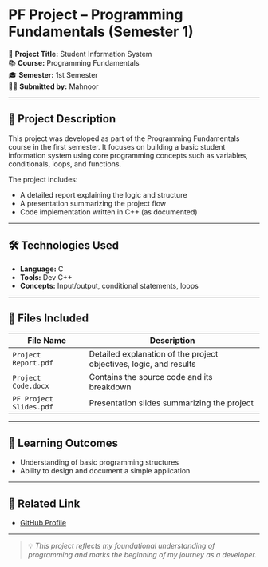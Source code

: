 # PF Project – Programming Fundamentals (Semester 1)

📌 **Project Title:** Student Information System  
📚 **Course:** Programming Fundamentals  
🎓 **Semester:** 1st Semester  
👩‍💻 **Submitted by:** Mahnoor

---

## 🧠 Project Description

This project was developed as part of the Programming Fundamentals course in the first semester. It focuses on building a basic student information system using core programming concepts such as variables, conditionals, loops, and functions.

The project includes:
- A detailed report explaining the logic and structure
- A presentation summarizing the project flow
- Code implementation written in C++ (as documented)

---

## 🛠️ Technologies Used

- **Language:** C
- **Tools:** Dev C++   
- **Concepts:** Input/output, conditional statements, loops

---

## 📂 Files Included

| File Name | Description |
|-----------|-------------|
| `Project Report.pdf` | Detailed explanation of the project objectives, logic, and results |
| `Project Code.docx` | Contains the source code and its breakdown |
| `PF Project Slides.pdf` | Presentation slides summarizing the project |

---

## 🎯 Learning Outcomes

- Understanding of basic programming structures  
- Ability to design and document a simple application  

---

## 🔗 Related Link

- [GitHub Profile](https://github.com/mahnoor-cs6767)

---

> 💡 *This project reflects my foundational understanding of programming and marks the beginning of my journey as a developer.*

